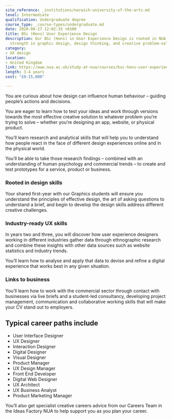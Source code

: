 ```yaml
---
site_reference: _institutions/norwich-university-of-the-arts.md
level: Intermediate
qualification: Undergraduate degree
course_type: _course-types/undergraduate.md
date: 2020-08-27 12:02:33 +0100
title: BSc (Hons) User Experience Design
description: Our BSc (Hons) in User Experience Design is rooted in NUA’s traditional
  strength in graphic design, design thinking, and creative problem-solving.
category:
- UX design
location:
- United Kingdom
link: https://www.nua.ac.uk/study-at-nua/courses/bsc-hons-user-experience-design/
length: 3-4 years
cost: "£9-15,000"

---
```

You are curious about how design can influence human behaviour – guiding people’s actions and decisions.

You are eager to learn how to test your ideas and work through versions towards the most effective creative solution to whatever problem you’re trying to solve – whether you’re designing an app, website, or physical product.

You’ll learn research and analytical skills that will help you to understand how people react in the face of different design experiences online and in the physical world.

You’ll be able to take those research findings – combined with an understanding of human psychology and commercial trends – to create and test prototypes for a service, product or business.

### Rooted in design skills

Your shared first-year with our Graphics students will ensure you understand the principles of effective design, the art of asking questions to understand a brief, and begin to develop the design skills address different creative challenges.

### Industry-ready UX skills

In years two and three, you will discover how user experience designers working in different industries gather data through ethnographic research and combine these insights with other data sources such as website statistics and industry trends.

You’ll learn how to analyse and apply that data to devise and refine a digital experience that works best in any given situation.

### Links to business

You’ll learn how to work with the commercial sector through contact with businesses via live briefs and a student-led consultancy, developing project management, communication and collaborative working skills that will make your CV stand out to employers.

## **Typical career paths include**

* User Interface Designer
* UX Designer
* Interaction Designer
* Digital Designer
* Visual Designer
* Product Manager
* UX Design Manager
* Front End Developer
* Digital Web Designer
* UX Architect
* UX Business Analyst
* Product Marketing Manager

You’ll also get specialist creative careers advice from our Careers Team in the Ideas Factory NUA to help support you as you plan your career.